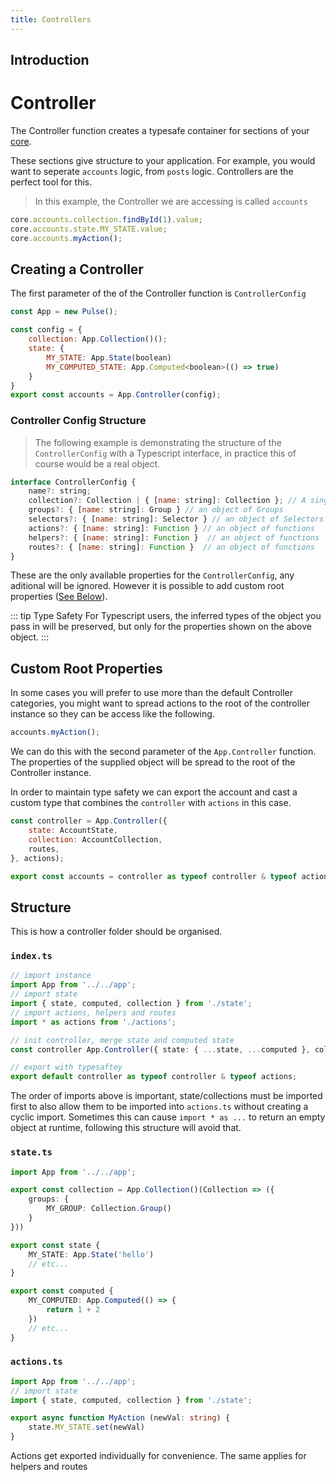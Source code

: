 ```yaml
---
title: Controllers
---
```


## Introduction

# Controller

The Controller function creates a typesafe container for sections of your [core]().

These sections give structure to your application. For example, you would want to seperate `accounts` logic, from `posts` logic. Controllers are the perfect tool for this.

> In this example, the Controller we are accessing is called `accounts`

```ts
core.accounts.collection.findById(1).value;
core.accounts.state.MY_STATE.value;
core.accounts.myAction();
```

## Creating a Controller

The first parameter of the of the Controller function is `ControllerConfig`

```js
const App = new Pulse();

const config = {
    collection: App.Collection()();
    state: {
        MY_STATE: App.State(boolean)
        MY_COMPUTED_STATE: App.Computed<boolean>(() => true)
    }
}
export const accounts = App.Controller(config);
```

### Controller Config Structure

> The following example is demonstrating the structure of the `ControllerConfig` with a Typescript interface, in practice this of course would be a real object.

```js
interface ControllerConfig {
    name?: string;
    collection?: Collection | { [name: string]: Collection }; // A single Collection, or an object of Collections
    groups?: { [name: string]: Group } // an object of Groups
    selectors?: { [name: string]: Selector } // an object of Selectors
    actions?: { [name: string]: Function } // an object of functions
    helpers?: { [name: string]: Function }  // an object of functions
    routes?: { [name: string]: Function }  // an object of functions
}
```

These are the only available properties for the `ControllerConfig`, any aditional will be ignored. However it is possible to add custom root properties ([See Below]()).

::: tip Type Safety
For Typescript users, the inferred types of the object you pass in will be preserved, but only for the properties shown on the above object.
:::

## Custom Root Properties

In some cases you will prefer to use more than the default Controller categories, you might want to spread actions to the root of the controller instance so they can be access like the following.

```js
accounts.myAction();
```

We can do this with the second parameter of the `App.Controller` function. The properties of the supplied object will be spread to the root of the Controller instance.

In order to maintain type safety we can export the account and cast a custom type that combines the `controller` with `actions` in this case.

```js
const controller = App.Controller({
    state: AccountState,
    collection: AccountCollection,
    routes,
}, actions);

export const accounts = controller as typeof controller & typeof actions;
```

## Structure
This is how a controller folder should be organised. 



### `index.ts`
```ts
// import instance
import App from '../../app';
// import state
import { state, computed, collection } from './state';
// import actions, helpers and routes
import * as actions from './actions';

// init controller, merge state and computed state
const controller App.Controller({ state: { ...state, ...computed }, collection }, actions);

// export with typesaftey
export default controller as typeof controller & typeof actions;
```

The order of imports above is important, state/collections must be imported first to also allow them to be imported into `actions.ts` without creating a cyclic import. Sometimes this can cause `import * as ...` to return an empty object at runtime, following this structure will avoid that.

### `state.ts`
```ts
import App from '../../app';

export const collection = App.Collection()(Collection => ({
    groups: {
        MY_GROUP: Collection.Group()
    }
}))

export const state {
    MY_STATE: App.State('hello')
    // etc...
}

export const computed {
    MY_COMPUTED: App.Computed(() => {
        return 1 + 2
    })
    // etc...
}
```

### `actions.ts`
```ts
import App from '../../app';
// import state
import { state, computed, collection } from './state';

export async function MyAction (newVal: string) {
    state.MY_STATE.set(newVal)
}
```
Actions get exported individually for convenience. The same applies for helpers and routes